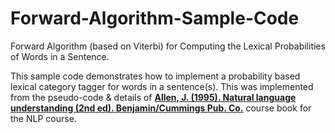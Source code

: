 # Forward-Algorithm-Sample-Code
Forward Algorithm (based on Viterbi) for Computing the Lexical Probabilities of Words in a Sentence.

This sample code demonstrates how to implement a probability based lexical category tagger for words in a sentence(s). This was implemented from the pseudo-code & details of [**Allen, J. (1995). Natural language understanding (2nd ed). Benjamin/Cummings Pub. Co.**](https://dl.acm.org/doi/book/10.5555/199291) course book for the NLP course.